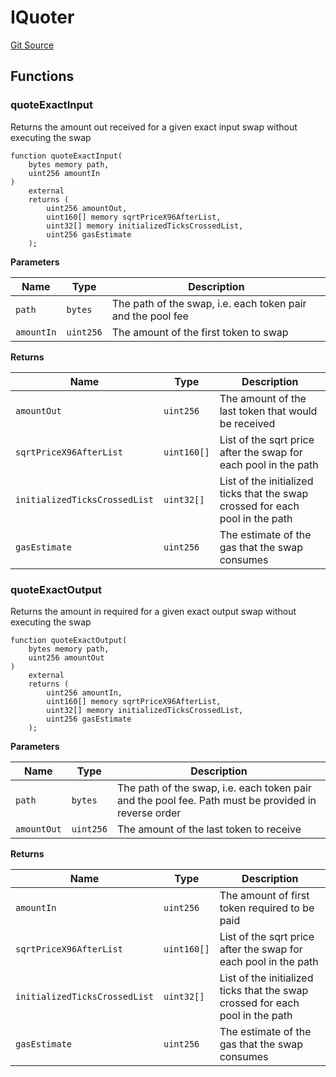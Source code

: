 # IQuoter
[Git Source](https://github.com/moss-eth/zap/blob/d8297745ea2933770a4e56a10de9706c3d09942b/src/interfaces/IUniswap.sol)


## Functions
### quoteExactInput

Returns the amount out received for a given exact input swap
without executing the swap


```solidity
function quoteExactInput(
    bytes memory path,
    uint256 amountIn
)
    external
    returns (
        uint256 amountOut,
        uint160[] memory sqrtPriceX96AfterList,
        uint32[] memory initializedTicksCrossedList,
        uint256 gasEstimate
    );
```
**Parameters**

|Name|Type|Description|
|----|----|-----------|
|`path`|`bytes`|The path of the swap, i.e. each token pair and the pool fee|
|`amountIn`|`uint256`|The amount of the first token to swap|

**Returns**

|Name|Type|Description|
|----|----|-----------|
|`amountOut`|`uint256`|The amount of the last token that would be received|
|`sqrtPriceX96AfterList`|`uint160[]`|List of the sqrt price after the swap for each pool in the path|
|`initializedTicksCrossedList`|`uint32[]`|List of the initialized ticks that the swap crossed for each pool in the path|
|`gasEstimate`|`uint256`|The estimate of the gas that the swap consumes|


### quoteExactOutput

Returns the amount in required for a given exact output swap
without executing the swap


```solidity
function quoteExactOutput(
    bytes memory path,
    uint256 amountOut
)
    external
    returns (
        uint256 amountIn,
        uint160[] memory sqrtPriceX96AfterList,
        uint32[] memory initializedTicksCrossedList,
        uint256 gasEstimate
    );
```
**Parameters**

|Name|Type|Description|
|----|----|-----------|
|`path`|`bytes`|The path of the swap, i.e. each token pair and the pool fee. Path must be provided in reverse order|
|`amountOut`|`uint256`|The amount of the last token to receive|

**Returns**

|Name|Type|Description|
|----|----|-----------|
|`amountIn`|`uint256`|The amount of first token required to be paid|
|`sqrtPriceX96AfterList`|`uint160[]`|List of the sqrt price after the swap for each pool in the path|
|`initializedTicksCrossedList`|`uint32[]`|List of the initialized ticks that the swap crossed for each pool in the path|
|`gasEstimate`|`uint256`|The estimate of the gas that the swap consumes|


